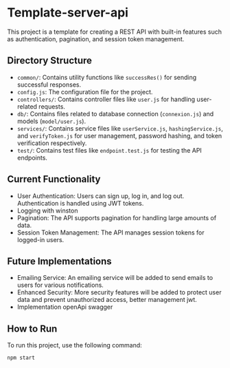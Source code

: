 # Template-server-api

This project is a template for creating a REST API with built-in features such as authentication, pagination, and session token management.

## Directory Structure

- `common/`: Contains utility functions like `successRes()` for sending successful responses.
- `config.js`: The configuration file for the project.
- `controllers/`: Contains controller files like `user.js` for handling user-related requests.
- `db/`: Contains files related to database connection (`connexion.js`) and models (`model/user.js`).
- `services/`: Contains service files like `userService.js`, `hashingService.js`, and `verifyToken.js` for user management, password hashing, and token verification respectively.
- `test/`: Contains test files like `endpoint.test.js` for testing the API endpoints.

## Current Functionality

- User Authentication: Users can sign up, log in, and log out. Authentication is handled using JWT tokens.
- Logging with winston
- Pagination: The API supports pagination for handling large amounts of data.
- Session Token Management: The API manages session tokens for logged-in users.

## Future Implementations

- Emailing Service: An emailing service will be added to send emails to users for various notifications.
- Enhanced Security: More security features will be added to protect user data and prevent unauthorized access,  better management jwt.
- Implementation openApi swagger

## How to Run

To run this project, use the following command:

```sh
npm start
